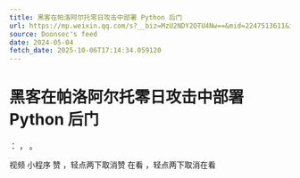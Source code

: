 ```yaml
---
title: 黑客在帕洛阿尔托零日攻击中部署 Python 后门
url: https://mp.weixin.qq.com/s?__biz=MzU2NDY2OTU4Nw==&mid=2247513611&idx=1&sn=d6ac30b5d6038befaf68f2fb05408ab4
source: Doonsec's feed
date: 2024-05-04
fetch_date: 2025-10-06T17:14:34.059120
---
```


# 黑客在帕洛阿尔托零日攻击中部署 Python 后门

：
，
。

视频
小程序
赞
，轻点两下取消赞
在看
，轻点两下取消在看